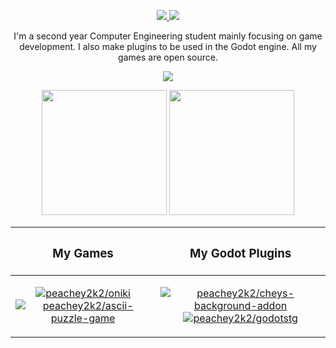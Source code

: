 <p align="center">
  <a href="https://discord.gg/ZuUWPaSrHa">
    <img src="https://img.shields.io/discord/1146846558508302366.svg?colorB=7289DA&style=for-the-badge&logo=data:image/png;base64,iVBORw0KGgoAAAANSUhEUgAAAHYAAABWAgMAAABnZYq0AAAACVBMVEUAAB38%2FPz%2F%2F%2F%2Bm8P%2F9AAAAAXRSTlMAQObYZgAAAAFiS0dEAIgFHUgAAAAJcEhZcwAACxMAAAsTAQCanBgAAAAHdElNRQfhBxwQJhxy2iqrAAABoElEQVRIx7WWzdGEIAyGgcMeKMESrMJ6rILZCiiBg4eYKr%2Fd1ZAfgXFm98sJfAyGNwno3G9sLucgYGpQ4OGVRxQTREMDZjF7ILSWjoiHo1n%2BE03Aw8p7CNY5IhkYd%2F%2F6MtO3f8BNhR1QWnarCH4tr6myl0cWgUVNcfMcXACP1hKrGMt8wcAyxide7Ymcgqale7hN6846uJCkQxw6GG7h2MH4Czz3cLqD1zHu0VOXMfZjHLoYvsdd0Q7ZvsOkafJ1P4QXxrWFd14wMc60h8JKCbyQvImzlFjyGoZTKzohwWR2UzSONHhYXBQOaKKsySsahwGGDnb%2FiYPJw22sCqzirSULYy1qtHhXGbtgrM0oagBV4XiTJok3GoLoDNH8ooTmBm7ZMsbpFzi2bgPGoXWXME6XT%2BRJ4GLddxJ4PpQy7tmfoU2HPN6cKg%2BledKHBKlF8oNSt5w5g5o8eXhu1IOlpl5kGerDxIVT%2BztzKepulD8utXqpChamkzzuo7xYGk%2FkpSYuviLXun5bzdRf0Krejzqyz7Z3p0I1v2d6HmA07dofmS48njAiuMgAAAAASUVORK5CYII%3D">
  </a>
  <a href="https://github.com/sponsors/peachey2k2">
    <img src=https://img.shields.io/github/sponsors/peachey2k2?style=for-the-badge>
  </a>
</p>

<p align="center">
  I'm a second year Computer Engineering student mainly focusing on game development. I also make plugins to be used in the Godot engine. All my games are open source.
</p>

<p align="center">
  <img src="https://github-readme-streak-stats.herokuapp.com/?user=peachey2k2&theme=apprentice">
</p>

<p align="center">
  <img height=200 src="https://github-readme-stats.vercel.app/api?username=peachey2k2&show_icons=true&theme=apprentice">
  <img height=200 src="https://github-readme-stats.vercel.app/api/top-langs/?username=peachey2k2&langs_count=3&theme=apprentice">
</p>

| <h3> My Games </h3> | <h3> My Godot Plugins </h3> |
|---|---|
| <p align="center"> [![peachey2k2/oniki](https://github-readme-stats.vercel.app/api/pin/?username=peachey2k2&repo=oniki&theme=apprentice&description_lines_count=3)](https://github.com/peachey2k2/oniki) [![peachey2k2/ascii-puzzle-game](https://github-readme-stats.vercel.app/api/pin/?username=peachey2k2&repo=ascii-puzzle-game&theme=apprentice&description_lines_count=3)](https://github.com/peachey2k2/ascii-puzzle-game) </p> | <p align="center"> [![peachey2k2/cheys-background-addon](https://github-readme-stats.vercel.app/api/pin/?username=peachey2k2&repo=cheys-background-addon&theme=apprentice&description_lines_count=3)](https://github.com/peachey2k2/cheys-background-addon) [![peachey2k2/godotstg](https://github-readme-stats.vercel.app/api/pin/?username=peachey2k2&repo=godotstg&theme=apprentice&description_lines_count=3)](https://github.com/peachey2k2/godotstg) </p> |

<!--
<p align="center">
  <img src="https://github-profile-trophy.vercel.app/?username=peachey2k2&row=1">
</p>
-->
